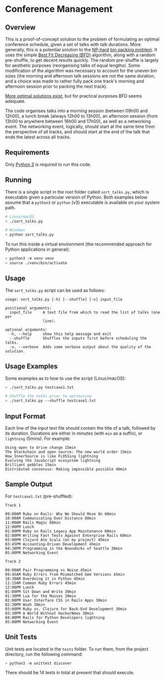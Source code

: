 # Conference Management

## Overview
This is a proof-of-concept solution to the problem of formulating an optimal
conference schedule, given a set of talks with talk durations. More generally,
this is a potential solution to the [NP-hard](https://en.wikipedia.org/wiki/NP-hardness)
[bin packing problem](https://en.wikipedia.org/wiki/Bin_packing_problem). It
uses the simple [Best Fit Decreasing (BFD)](https://en.wikipedia.org/wiki/Bin_packing_problem#Analysis_of_approximate_algorithms)
algorithm, along with a random pre-shuffle, to get decent results quickly.
The random pre-shuffle is largely for aesthetic purposes (reorganising talks of
equal lengths). Some modification of the algorithm was necessary to account for
the uneven bin sizes (the morning and afternoon talk sessions are not the same
duration, and a choice was made to rather fully pack one track's morning and
afternoon session prior to packing the next track).

[More optimal solutions exist](http://www.aaai.org/Papers/AAAI/2002/AAAI02-110.pdf),
but for practical purposes BFD seems adequate.

The code organises talks into a morning session (between 09h00 and 12h00),
a lunch break (always 12h00 to 13h00), an afternoon session (from 13h00 to
anywhere between 16h00 and 17h00), as well as a networking event. The
networking event, logically, should start at the same time from the perspective
of all tracks, and should start at the end of the talk that ends the latest
across all tracks.

## Requirements
Only [Python 3](https://www.python.org/downloads/) is required to run this
code.

## Running
There is a single script in the root folder called `sort_talks.py`, which is
executable given a particular version of Python. Both examples below assume
that a `python3` or `python` (v3) executable is available on your system path.

```bash
# Linux/macOS
> ./sort_talks.py

# Windows
> python sort_talks.py
```

To run this inside a virtual environment (the recommended approach for Python
applications in general):

```bash
> python3 -m venv venv
> source ./venv/bin/activate
```

## Usage
The `sort_talks.py` script can be used as follows:

```
usage: sort_talks.py [-h] [--shuffle] [-v] input_file

positional arguments:
  input_file     A text file from which to read the list of talks (one per
                 line).

optional arguments:
  -h, --help     show this help message and exit
  --shuffle      Shuffles the inputs first before scheduling the talks.
  -v, --verbose  Adds some verbose output about the quality of the solution.
```

## Usage Examples
Some examples as to how to use the script (Linux/macOS):

```bash
> ./sort_talks.py testcase1.txt

# Shuffle the talks prior to optimising
> ./sort_talks.py --shuffle testcase1.txt
```

## Input Format
Each line of the input text file should contain the title of a talk, followed
by its duration. Durations are either in minutes (with `min` as a suffix),
or `lightning` (5mins). For example:

```
Using open to drive change 15min
The blockchain and open source: The new world order 15min
How InnerSource is like FLOSSing lightning
Evolving the JavaScript ecosystem lightning
Brilliant pebbles 15min
Distributed consensus: Making impossible possible 40min
```

## Sample Output
For `testcase1.txt` (pre-shuffled):

```
Track 1

09:00AM Ruby on Rails: Why We Should Move On 60min
10:00AM Communicating Over Distance 60min
11:00AM Rails Magic 60min
12:00PM Lunch
01:00PM Ruby on Rails Legacy App Maintenance 60min
02:00PM Writing Fast Tests Against Enterprise Rails 60min
03:00PM Clojure Ate Scala (on my project) 45min
03:45PM Accounting-Driven Development 45min
04:30PM Programming in the Boondocks of Seattle 30min
05:00PM Networking Event

Track 2

09:00AM Pair Programming vs Noise 45min
09:45AM Ruby Errors from Mismatched Gem Versions 45min
10:30AM Overdoing it in Python 45min
11:15AM Common Ruby Errors 45min
12:00PM Lunch
01:00PM Sit Down and Write 30min
01:30PM Lua for the Masses 30min
02:00PM User Interface CSS in Rails Apps 30min
02:30PM Woah 30min
03:00PM Ruby vs. Clojure for Back-End Development 30min
03:30PM A World Without HackerNews 30min
04:00PM Rails for Python Developers lightning
05:00PM Networking Event
```

## Unit Tests
Unit tests are located in the `tests` folder. To run them, from the project
directory, run the following command:

```bash
> python3 -m unittest discover
```

There should be 14 tests in total at present that should execute.
